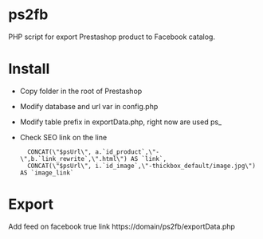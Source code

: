 # ps2fb
PHP script for export Prestashop product to Facebook catalog.

# Install
- Copy folder in the root of Prestashop
- Modify database and url var in config.php
- Modify table prefix in exportData.php, right now are used ps_
- Check SEO link on the line

        CONCAT(\"$psUrl\", a.`id_product`,\"-\",b.`link_rewrite`,\".html\") AS `link`,     
        CONCAT(\"$psUrl\", i.`id_image`,\"-thickbox_default/image.jpg\") AS `image_link`

# Export
Add feed on facebook true link https://domain/ps2fb/exportData.php
